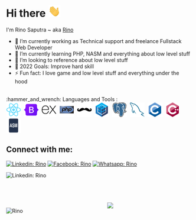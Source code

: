 # Hi there <img src="./icon/Hi.gif" height="32" />

I'm Rino Saputra ~ aka <a href="https://github.com/Rino-Saputra">Rino</a>
<br>

- 🔭 I’m currently working as Technical support and freelance Fullstack Web Developer
- 🌱 I’m currently learning PHP, NASM and everything about low level stuff
- 👯 I’m looking to reference about low level stuff
- 🥅 2022 Goals: Improve hard skill
- ⚡ Fun fact: I love game and low level stuff and everything under the hood

<br>
:hammer_and_wrench: Languages and Tools :
<div>
  <img src="./icon/react-original.svg" title="Java" alt="c" width="40" height="40"/>&nbsp;
  <img src="./icon/bootstrap-original.svg" title="Java" alt="c" width="40" height="40"/>&nbsp;
  <img src="./icon/express-original.svg" title="Java" alt="c" width="40" height="40"/>&nbsp;
  <img src="./icon/php-original.svg" title="Java" alt="c" width="40" height="40"/>&nbsp;
  <img src="./icon/handlebars-original.svg" title="Java" alt="c" width="40" height="40"/>&nbsp;
  <img src="./icon/sequelize-original.svg" title="Java" alt="c" width="40" height="40"/>&nbsp;
  <img src="./icon/postgresql-original.svg" title="Java" alt="c" width="40" height="40"/>&nbsp;
  <img src="./icon/mysql-original.svg" title="Java" alt="c" width="40" height="40"/>&nbsp;
  <img src="./icon/c-original.svg" title="Java" alt="c" width="40" height="40"/>&nbsp;
  <img src="./icon/cplusplus-original.svg" title="Java" alt="c" width="40" height="40"/>&nbsp;
  <img src="./icon/asm.png" title="Java" alt="c" width="40" height="40"/>&nbsp;
</div>

## Connect with me:
<!-- [![Top Langs](https://github-readme-stats.vercel.app/api/top-langs/?username=Rino-Saputra)](https://github.com/Rino-Saputra/rino-Saputra) -->
[![Linkedin: Rino](https://img.shields.io/badge/-Rino%20Saputra-blue?style=flat&logo=Linkedin&logoColor=white)](https://www.linkedin.com/in/rino-saputra-3b8402235/)
[![Facebook: Rino](https://img.shields.io/badge/-Rino-DD2A7D?style=flat&logo=Instagram&logoColor=white)](https://www.facebook.com/profile.php?id=100014030110091&_rdc=1&_rdr)
[![Whatsapp: Rino](https://img.shields.io/badge/+6283110714321-25D366?style=flat&logo=Whatsapp&logoColor=white)](https://wa.me/+6283110714321)


<!-- [![GitHub followers](https://img.shields.io/github/followers/Pentorch?label=Follow&style=social)](https://github.com/Pentorch/) -->

![Linkedin: Rino](https://img.shields.io/badge/-ReactJs-61DAFB?logo=react&logoColor=white&link=)

<br>
<br>
<br>

<img align='right' src="https://media.giphy.com/media/QssGEmpkyEOhBCb7e1/giphy.gif?cid=ecf05e47c19133vx7wb7boyeeipf0op5lwjbvs9fk9i8fuqe&rid=giphy.gif&ct=s" width="230"> 
<p> <img src="https://github-readme-stats.vercel.app/api?username=Rino-Saputra&show_icons=true&theme=nord" alt="Rino" />
